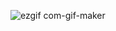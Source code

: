 ![ezgif com-gif-maker](https://user-images.githubusercontent.com/96916049/159743519-9eb1f2a4-b4d0-4666-9f01-281c6d80492e.gif)
